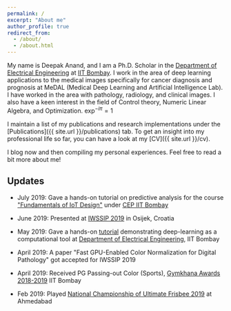 ```yaml
---
permalink: /
excerpt: "About me"
author_profile: true
redirect_from: 
  - /about/
  - /about.html
---
```


My name is Deepak Anand, and I am a Ph.D. Scholar in the [Department of Electrical Engineering](https://www.ee.iitb.ac.in/web) at [IIT Bombay](http://www.iitb.ac.in/). I work in the area of deep learning applications to the medical images specifically for cancer diagnosis and prognosis at MeDAL (Medical Deep Learning and Artificial Intelligence Lab). I have worked in the area with pathology, radiology, and clinical images. I also have a keen interest in the field of Control theory, Numeric Linear Algebra, and Optimization. $\exp^{-i\pi} = 1$

I maintain a list of my publications and research implementations under the [Publications]({{ site.url }}/publications) tab. To get an insight into my professional life so far, you can have a look at my [CV]({{ site.url }}/cv).

I blog now and then compiling my personal experiences. Feel free to read a bit more about me!

## Updates
* July 2019: Gave a hands-on tutorial on predictive analysis for the course ["Fundamentals of IoT Design"](https://portal.iitb.ac.in/ceqipapp/courseDetails.jsp?c_id=2214) under [CEP IIT Bombay](http://www.cep.iitb.ac.in/)

* June 2019: Presented at [IWSSIP 2019](https://iwssip2019.org/) in Osijek, Croatia

* May 2019: Gave a hands-on [tutorial](https://www.ee.iitb.ac.in/web/schedule/seminars/Broad_applications_of_Deep_Learning_in_Electrical_Engineering_08_05_2019) demonstrating deep-learning as a computational tool at [Department of Electrical Engineering](https://www.ee.iitb.ac.in/web), IIT Bombay

* April 2019: A paper "Fast GPU-Enabled Color Normalization for Digital Pathology" got accepted for IWSSIP 2019

* April 2019: Received PG Passing-out Color (Sports), [Gymkhana Awards 2018-2019](https://www.insightiitb.org/student-gymkhana-awards-2017-18/) IIT Bombay 

* Feb 2019: Played [National Championship of Ultimate Frisbee 2019](https://indiaultimate.org/p/201819-nationals-wrap-up) at Ahmedabad

